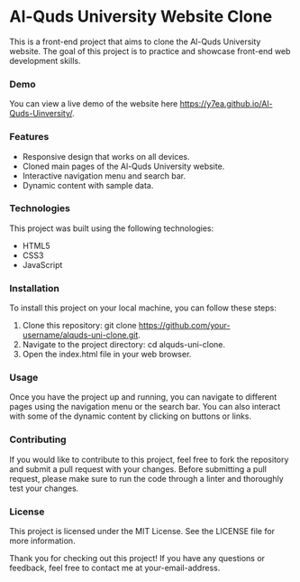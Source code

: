 # Al-Quds University Website Clone

This is a front-end project that aims to clone the Al-Quds University website. The goal of this project is to practice and showcase front-end web development skills.

### Demo

You can view a live demo of the website here https://y7ea.github.io/Al-Quds-Uinversity/.

### Features

- Responsive design that works on all devices.
- Cloned main pages of the Al-Quds University website.
- Interactive navigation menu and search bar.
- Dynamic content with sample data.
### Technologies

This project was built using the following technologies:

+ HTML5
+ CSS3
+ JavaScript

### Installation

To install this project on your local machine, you can follow these steps:

1. Clone this repository: git clone https://github.com/your-username/alquds-uni-clone.git.
2. Navigate to the project directory: cd alquds-uni-clone.
3. Open the index.html file in your web browser.
### Usage

Once you have the project up and running, you can navigate to different pages using the navigation menu or the search bar. You can also interact with some of the dynamic content by clicking on buttons or links.

### Contributing

If you would like to contribute to this project, feel free to fork the repository and submit a pull request with your changes. Before submitting a pull request, please make sure to run the code through a linter and thoroughly test your changes.

### License

This project is licensed under the MIT License. See the LICENSE file for more information.

Thank you for checking out this project! If you have any questions or feedback, feel free to contact me at your-email-address.
